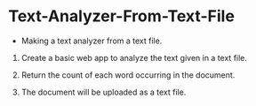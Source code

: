 # Text-Analyzer-From-Text-File 

- Making a text analyzer from a text file.

1. Create a basic web app to analyze the text given in a text file. 

2. Return the count of each word occurring in the document. 

3. The document will be uploaded as a text file.


